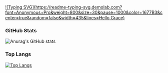 [![Typing SVG](https://readme-typing-svg.demolab.com?font=Anonymous+Pro&weight=800&size=30&pause=1000&color=1677B3&center=true&random=false&width=435&lines=Hello Grace)](https://git.io/typing-svg)

### GitHub Stats
![Anurag's GitHub stats](https://github-readme-stats.vercel.app/api?username=312472644&count_private=true&show_icons=true)

### Top Langs
[![Top Langs](https://github-readme-stats.vercel.app/api/top-langs/?username=312472644)](https://github.com/anuraghazra/github-readme-stats)

